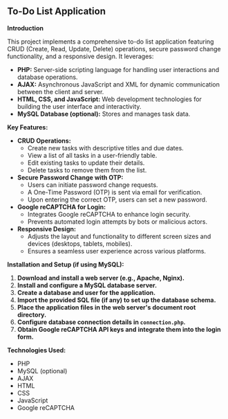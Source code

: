 ## To-Do List Application

**Introduction**

This project implements a comprehensive to-do list application featuring CRUD (Create, Read, Update, Delete) operations, secure password change functionality, and a responsive design. It leverages:

* **PHP:** Server-side scripting language for handling user interactions and database operations.
* **AJAX:** Asynchronous JavaScript and XML for dynamic communication between the client and server.
* **HTML, CSS, and JavaScript:** Web development technologies for building the user interface and interactivity.
* **MySQL Database (optional):** Stores and manages task data.

**Key Features:**

* **CRUD Operations:**
    * Create new tasks with descriptive titles and due dates.
    * View a list of all tasks in a user-friendly table.
    * Edit existing tasks to update their details.
    * Delete tasks to remove them from the list.
* **Secure Password Change with OTP:**
    * Users can initiate password change requests.
    * A One-Time Password (OTP) is sent via email for verification.
    * Upon entering the correct OTP, users can set a new password.
* **Google reCAPTCHA for Login:**
    * Integrates Google reCAPTCHA to enhance login security.
    * Prevents automated login attempts by bots or malicious actors.
* **Responsive Design:**
    * Adjusts the layout and functionality to different screen sizes and devices (desktops, tablets, mobiles).
    * Ensures a seamless user experience across various platforms.

**Installation and Setup (if using MySQL):**

1. **Download and install a web server (e.g., Apache, Nginx).**
2. **Install and configure a MySQL database server.**
3. **Create a database and user for the application.**
4. **Import the provided SQL file (if any) to set up the database schema.**
5. **Place the application files in the web server's document root directory.**
6. **Configure database connection details in `connection.php`.**
7. **Obtain Google reCAPTCHA API keys and integrate them into the login form.**


**Technologies Used:**

* PHP
* MySQL (optional)
* AJAX
* HTML
* CSS
* JavaScript
* Google reCAPTCHA
